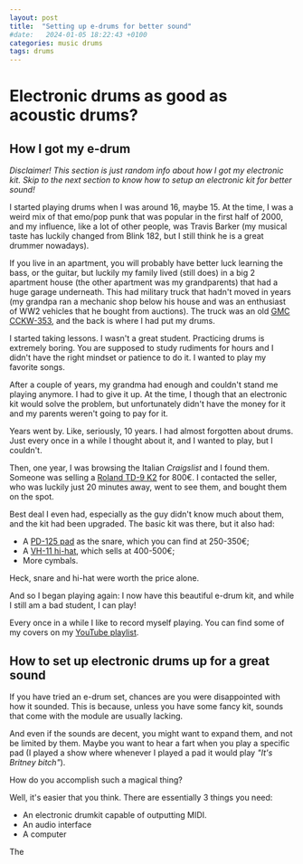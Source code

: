 ```yaml
---
layout: post
title:  "Setting up e-drums for better sound"
#date:   2024-01-05 18:22:43 +0100
categories: music drums
tags: drums
---
```


# Electronic drums as good as acoustic drums?

## How I got my e-drum

*Disclaimer! This section is just random info about how I got my electronic kit. Skip to the next section to know how to setup an electronic kit for better sound!*

I started playing drums when I was around 16, maybe 15. At the time, I was a weird mix of that emo/pop punk that was popular in the first half of 2000, and my influence, like a lot of other people, was Travis Barker (my musical taste has luckily changed from Blink 182, but I still think he is a great drummer nowadays).

If you live in an apartment, you will probably have better luck learning the bass, or the guitar, but luckily my family lived (still does) in a big 2 apartment house (the other apartment was my grandparents) that had a huge garage underneath. This had military truck that hadn't moved in years (my grandpa ran a mechanic shop below his house and was an enthusiast of WW2 vehicles that he bought from auctions). The truck was an old [GMC CCKW-353](https://www.armyvehicles.dk/gmc353.htm), and the back is where I had put my drums.

I started taking lessons. I wasn't a great student. Practicing drums is extremely boring. You are supposed to study rudiments for hours and I didn't have the right mindset or patience to do it. I wanted to play my favorite songs.

After a couple of years, my grandma had enough and couldn't stand me playing anymore. I had to give it up. At the time, I though that an electronic kit would solve the problem, but unfortunately didn't have the money for it and my parents weren't going to pay for it.

Years went by. Like, seriously, 10 years. I had almost forgotten about drums. Just every once in a while I thought about it, and I wanted to play, but I couldn't.

Then, one year, I was browsing the Italian *Craigslist* and I found them. Someone was selling a [Roland TD-9 K2](https://www.roland.com/de/products/td-9k2) for 800€. I contacted the seller, who was luckily just 20 minutes away, went to see them, and bought them on the spot.

Best deal I even had, especially as the guy didn't know much about them, and the kit had been upgraded. The basic kit was there, but it also had:

- A [PD-125 pad](https://www.roland.com/de/products/pd-125bk/) as the snare, which you can find at 250-350€;
- A [VH-11 hi-hat](https://www.roland.com/de/products/vh-11/), which sells at 400-500€;
- More cymbals.

Heck, snare and hi-hat were worth the price alone.

And so I began playing again: I now have this beautiful e-drum kit, and while I still am a bad student, I can play!

Every once in a while I like to record myself playing. You can find some of my covers on my [YouTube playlist](https://www.youtube.com/playlist?list=PLPsU7dZT9rcyPT5h5fnXKXPyTn_1egh-4).

## How to set up electronic drums up for a great sound

If you have tried an e-drum set, chances are you were disappointed with how it sounded. This is because, unless you have some fancy kit, sounds that come with the module are usually lacking.

And even if the sounds are decent, you might want to expand them, and not be limited by them. Maybe you want to hear a fart when you play a specific pad (I played a show where whenever I played a pad it would play *"It's Britney bitch"*).

How do you accomplish such a magical thing?

Well, it's easier that you think. There are essentially 3 things you need:

- An electronic drumkit capable of outputting MIDI.
- An audio interface
- A computer

The 